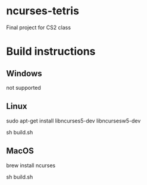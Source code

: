 # ncurses-tetris
Final project for CS2 class


# Build instructions
## Windows
not supported

## Linux
sudo apt-get install libncurses5-dev libncursesw5-dev

sh build.sh

## MacOS
brew install ncurses

sh build.sh
